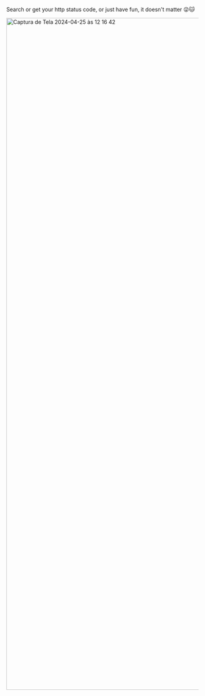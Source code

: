 Search or get your http status code, or just have fun, it doesn't matter 😜🐱 

<img width="1764" alt="Captura de Tela 2024-04-25 às 12 16 42" src="https://github.com/bianca-c-melo/http-status-cat/assets/81665351/4f2cbcff-c04b-4ab1-988b-0030c758ea7a">
